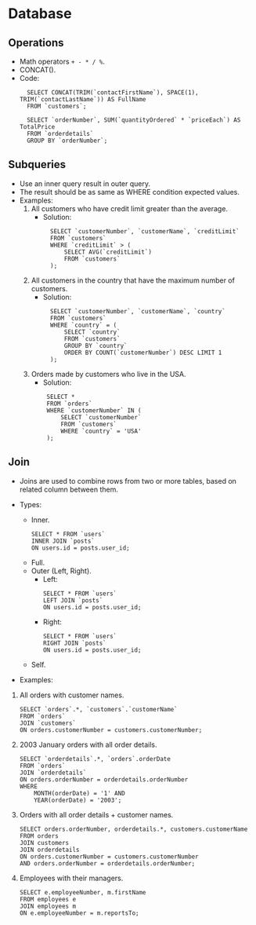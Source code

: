 # Database

## Operations
- Math operators `+ - * / %`.
- CONCAT().
- Code:
  ```mysql
    SELECT CONCAT(TRIM(`contactFirstName`), SPACE(1), TRIM(`contactLastName`)) AS FullName
    FROM `customers`;
  ```
  ```mysql
    SELECT `orderNumber`, SUM(`quantityOrdered` * `priceEach`) AS TotalPrice
    FROM `orderdetails`
    GROUP BY `orderNumber`;
  ```

## Subqueries
- Use an inner query result in outer query.
- The result should be as same as WHERE condition expected values.
- Examples:
  1. All customers who have credit limit greater than the average.
      - Solution:
        ```mysql
          SELECT `customerNumber`, `customerName`, `creditLimit`
          FROM `customers`
          WHERE `creditLimit` > (
              SELECT AVG(`creditLimit`)
              FROM `customers`
          );
        ```
  2. All customers in the country that have the maximum number of customers.
      - Solution:
        ```mysql
          SELECT `customerNumber`, `customerName`, `country`
          FROM `customers`
          WHERE `country` = (
              SELECT `country`
              FROM `customers`
              GROUP BY `country`
              ORDER BY COUNT(`customerNumber`) DESC LIMIT 1
          );
        ```
  3. Orders made by customers who live in the USA.
     - Solution:
       ```mysql
        SELECT *
        FROM `orders`
        WHERE `customerNumber` IN (
            SELECT `customerNumber`
            FROM `customers`
            WHERE `country` = 'USA'
        );
       ```

## Join
- Joins are used to combine rows from two or more tables, based on related column between them.
- Types:
  - Inner. 
    ```mysql
    SELECT * FROM `users`
    INNER JOIN `posts`
    ON users.id = posts.user_id;
    ```
  - Full.
  - Outer (Left, Right).
    - Left:
      ```mysql
      SELECT * FROM `users`
      LEFT JOIN `posts`
      ON users.id = posts.user_id;
      ```
    - Right:
      ```mysql
      SELECT * FROM `users`
      RIGHT JOIN `posts`
      ON users.id = posts.user_id;
      ```
  - Self.
  
- Examples:
1. All orders with customer names.
    ```mysql
    SELECT `orders`.*, `customers`.`customerName`
    FROM `orders`
    JOIN `customers`
    ON orders.customerNumber = customers.customerNumber;
    ```
2. 2003 January orders with all order details.
    ```mysql
    SELECT `orderdetails`.*, `orders`.orderDate
    FROM `orders`
    JOIN `orderdetails`
    ON orders.orderNumber = orderdetails.orderNumber
    WHERE
        MONTH(orderDate) = '1' AND
        YEAR(orderDate) = '2003';
    ```
3. Orders with all order details + customer names.
    ```mysql
    SELECT orders.orderNumber, orderdetails.*, customers.customerName
    FROM orders
    JOIN customers
    JOIN orderdetails
    ON orders.customerNumber = customers.customerNumber
    AND orders.orderNumber = orderdetails.orderNumber;
    ```
4. Employees with their managers.
    ```mysql
    SELECT e.employeeNumber, m.firstName
    FROM employees e
    JOIN employees m
    ON e.employeeNumber = m.reportsTo;
    ```
